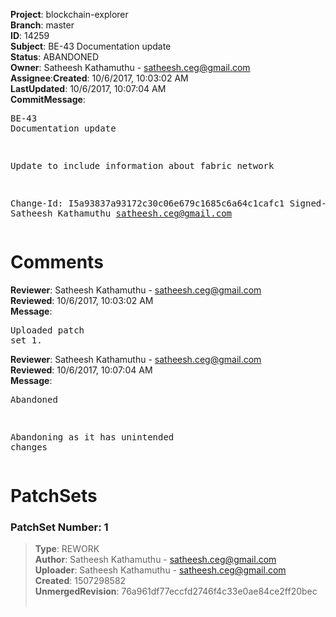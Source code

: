 <strong>Project</strong>: blockchain-explorer</br><strong>Branch</strong>: master<br><strong>ID</strong>: 14259<br><strong>Subject</strong>: BE-43 Documentation update<br><strong>Status</strong>: ABANDONED<br><strong>Owner</strong>: Satheesh Kathamuthu - satheesh.ceg@gmail.com<br><strong>Assignee</strong>:<strong>Created</strong>: 10/6/2017, 10:03:02 AM<br><strong>LastUpdated</strong>: 10/6/2017, 10:07:04 AM<br><strong>CommitMessage</strong>:<br><pre>BE-43 Documentation update

Update to include information about fabric network

Change-Id: I5a93837a93172c30c06e679c1685c6a64c1cafc1
Signed-off-by: Satheesh Kathamuthu <satheesh.ceg@gmail.com>
</pre><h1>Comments</h1><strong>Reviewer</strong>: Satheesh Kathamuthu - satheesh.ceg@gmail.com<br><strong>Reviewed</strong>: 10/6/2017, 10:03:02 AM<br><strong>Message</strong>: <pre>Uploaded patch set 1.</pre><strong>Reviewer</strong>: Satheesh Kathamuthu - satheesh.ceg@gmail.com<br><strong>Reviewed</strong>: 10/6/2017, 10:07:04 AM<br><strong>Message</strong>: <pre>Abandoned

Abandoning as it has unintended changes</pre><h1>PatchSets</h1><h3>PatchSet Number: 1</h3><blockquote><strong>Type</strong>: REWORK<br><strong>Author</strong>: Satheesh Kathamuthu - satheesh.ceg@gmail.com<br><strong>Uploader</strong>: Satheesh Kathamuthu - satheesh.ceg@gmail.com<br><strong>Created</strong>: 1507298582<br><strong>UnmergedRevision</strong>: 76a961df77eccfd2746f4c33e0ae84ce2ff20bec<br><br></blockquote>